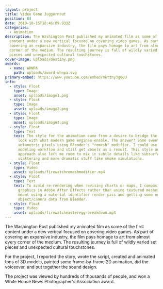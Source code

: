 ```yaml
---
layout: project
title: Video Game Juggernaut
position: 84
date: 2019-10-15T18:46:09.933Z
categories:
  - Animation
description: The Washington Post published my animated film as some of the first
  content under a new vertical focused on covering video games. As part of
  covering an expansive industry, the film pays homage to art from almost every
  corner of the medium. The resulting journey is full of wildly varied set
  pieces and unexpected cultural touchstones.
cover-image: uploads/destiny.png
awards:
  - name: WHNPA
    path: uploads/award-whnpa.svg
primary-embed: https://www.youtube.com/embed/mkttny3g6OU
info:
  - style: Float
    type: Image
    asset: uploads/image1.png
  - style: Float
    type: Image
    asset: uploads/image2.png
  - style: Float
    type: Image
    asset: uploads/image3.png
  - style: Float
    type: Text
    text: The style for the animation came from a desire to bridge the iconic 8-bit
      look with what modern game engines enable. The answer? Some sweet
      volumetric pixels using Blender's "remesh" modifier. I could use a polygon
      modeling workflow and still get voxels as a result. This style and
      approach also left me room to mix in subtle details like subsurface
      scattering and more dramatic stuff like smoke simulations.
  - style: Float
    type: Video
    asset: uploads/firewatchremeshmodifier.mp4
  - style: Float
    type: Text
    text: To avoid re-rendering when revising charts or maps, I composited 2D
      graphics in Adobe After Effects rather than using textured meshes. This
      meant using a material identifier render pass and getting some null
      object/camera data from Blender.
  - style: Float
    type: Video
    asset: uploads/firewatcheasteregg-breakdown.mp4
---
```

The Washington Post published my animated film as some of the first content under a new vertical focused on covering video games. As part of covering an expansive industry, the film pays homage to art from almost every corner of the medium. The resulting journey is full of wildly varied set pieces and unexpected cultural touchstones.

For the project, I reported the story, wrote the script, created and animated tons of 3D models, painted some frame-by-frame 2D animation, did the voiceover, and put together the sound design.

The project was viewed by hundreds of thousands of people, and won a White House News Photographer's Association award.
